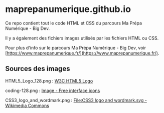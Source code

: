 #  maprepanumerique.github.io

Ce repo contient tout le code HTML et CSS du parcours Ma Prépa Numérique - Big Dev.

Il y a également des fichiers images utilisés par les fichiers HTML ou CSS.

Pour plus d'info sur le parcours Ma Prépa Numérique - Big Dev, voir [https://www.maprepanumerique.fr/](https://www.maprepanumerique.fr/).

## Sources des images

HTML5_Logo_128.png : [W3C HTML5 Logo](https://www.w3.org/html/logo/)

coding-128.png : [Image - Free interface icons](https://www.flaticon.com/free-icon/coding_644596)

CSS3_logo_and_wordmark.png : [File:CSS3 logo and wordmark.svg - Wikimedia Commons](https://commons.wikimedia.org/wiki/File:CSS3_logo_and_wordmark.svg)

